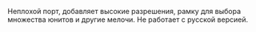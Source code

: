 Неплохой порт, добавляет высокие разрешения, рамку для выбора множества юнитов и другие мелочи. Не работает с русской версией.
